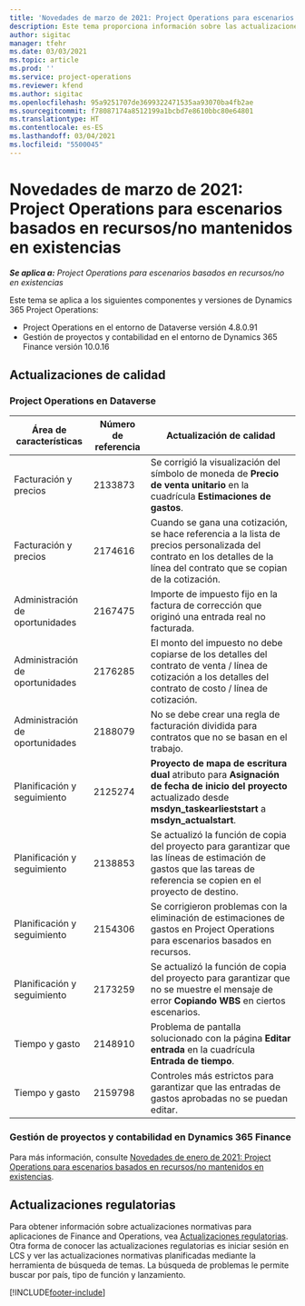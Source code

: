 ```yaml
---
title: 'Novedades de marzo de 2021: Project Operations para escenarios basados en recursos/no mantenidos en existencias'
description: Este tema proporciona información sobre las actualizaciones de calidad disponibles en la versión de marzo de 2021 de Project Operations para escenarios basados en recursos/no mantenidos en existencias.
author: sigitac
manager: tfehr
ms.date: 03/03/2021
ms.topic: article
ms.prod: ''
ms.service: project-operations
ms.reviewer: kfend
ms.author: sigitac
ms.openlocfilehash: 95a9251707de3699322471535aa93070ba4fb2ae
ms.sourcegitcommit: f78087174a8512199a1bcbd7e8610bbc80e64801
ms.translationtype: HT
ms.contentlocale: es-ES
ms.lasthandoff: 03/04/2021
ms.locfileid: "5500045"
---
```

# <a name="whats-new-march-2021---project-operations-for-resourcenon-stocked-based-scenarios"></a>Novedades de marzo de 2021: Project Operations para escenarios basados en recursos/no mantenidos en existencias

_**Se aplica a:** Project Operations para escenarios basados en recursos/no en existencias_

Este tema se aplica a los siguientes componentes y versiones de Dynamics 365 Project Operations:

- Project Operations en el entorno de Dataverse versión 4.8.0.91 
- Gestión de proyectos y contabilidad en el entorno de Dynamics 365 Finance versión 10.0.16 

## <a name="quality-updates"></a>Actualizaciones de calidad

### <a name="project-operations-on-dataverse"></a>Project Operations en Dataverse


| **Área de características** | **Número de referencia** | **Actualización de calidad** |
| --- | --- | --- |
| Facturación y precios | 2133873 | Se corrigió la visualización del símbolo de moneda de **Precio de venta unitario** en la cuadrícula **Estimaciones de gastos**. |
| Facturación y precios | 2174616 | Cuando se gana una cotización, se hace referencia a la lista de precios personalizada del contrato en los detalles de la línea del contrato que se copian de la cotización. |
| Administración de oportunidades | 2167475 | Importe de impuesto fijo en la factura de corrección que originó una entrada real no facturada. |
| Administración de oportunidades | 2176285 | El monto del impuesto no debe copiarse de los detalles del contrato de venta / línea de cotización a los detalles del contrato de costo / línea de cotización. |
| Administración de oportunidades | 2188079 | No se debe crear una regla de facturación dividida para contratos que no se basan en el trabajo. |
| Planificación y seguimiento | 2125274 | **Proyecto de mapa de escritura dual** atributo para **Asignación de fecha de inicio del proyecto** actualizado desde **msdyn\_taskearlieststart** a **msdyn\_actualstart**. |
| Planificación y seguimiento | 2138853 | Se actualizó la función de copia del proyecto para garantizar que las líneas de estimación de gastos que las tareas de referencia se copien en el proyecto de destino. |
| Planificación y seguimiento | 2154306 | Se corrigieron problemas con la eliminación de estimaciones de gastos en Project Operations para escenarios basados en recursos. |
| Planificación y seguimiento | 2173259 | Se actualizó la función de copia del proyecto para garantizar que no se muestre el mensaje de error **Copiando WBS** en ciertos escenarios. |
| Tiempo y gasto | 2148910 | Problema de pantalla solucionado con la página **Editar entrada** en la cuadrícula **Entrada de tiempo**. |
| Tiempo y gasto | 2159798 | Controles más estrictos para garantizar que las entradas de gastos aprobadas no se puedan editar. |

### <a name="project-management-and-accounting-on-dynamics-365-finance"></a>Gestión de proyectos y contabilidad en Dynamics 365 Finance

Para más información, consulte [Novedades de enero de 2021: Project Operations para escenarios basados en recursos/no mantenidos en existencias](whats-new-jan-2021-resource-based.md).

## <a name="regulatory-updates"></a>Actualizaciones regulatorias

Para obtener información sobre actualizaciones normativas para aplicaciones de Finance and Operations, vea [Actualizaciones regulatorias](https://docs.microsoft.com/dynamics365/finance/localizations/regulatory-updates). Otra forma de conocer las actualizaciones regulatorias es iniciar sesión en LCS y ver las actualizaciones normativas planificadas mediante la herramienta de búsqueda de temas. La búsqueda de problemas le permite buscar por país, tipo de función y lanzamiento.


[!INCLUDE[footer-include](../includes/footer-banner.md)]
